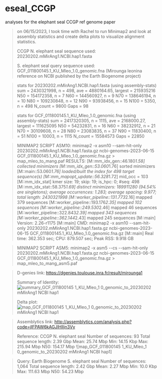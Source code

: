 # eseal_CCGP
analyses for the elephant seal CCGP ref genome paper 

> on 06/15/2023, I took time with Rachel to run Minimap2 and look at assembly statistics and create delta plots to visualize alignment statistics. 
> 
> CCGP N. elephant seal sequence used: 20230202.mMirAng1.NCBI.hap1.fasta
> 
> S. elephant seal query sequence used: GCF_011800145.1_KU_Mleo_1.0_genomic.fna (Mirounga leonina reference on NCBI published by the Earth Biogenome project)

> stats for 20230202.mMirAng1.NCBI.hap1.fasta (using assembly-stats)
sum = 2430321998, n = 498, ave = 4880164.65, largest = 215935216
N50 = 154172358, n = 7
N60 = 144560927, n = 9
N70 = 138646194, n = 10
N80 = 109230848, n = 12
N90 = 93938456, n = 15
N100 = 5350, n = 498
N_count = 9800
Gaps = 98

> stats for GCF_011800145.1_KU_Mleo_1.0_genomic.fna (using assembly-stats)
sum = 2417320305, n = 1115, ave = 2168000.27, largest = 111625095
N50 = 54232831, n = 16
N60 = 38232912, n = 21
N70 = 30109608, n = 28
N80 = 23083835, n = 37
N90 = 11830400, n = 51
N100 = 10003, n = 1115
N_count = 15584573
Gaps = 22850

> MINIMAP2 SCRIPT ASM10: 
> minimap2 -x asm10 --sam-hit-only 20230202.mMirAng1.NCBI.hap1.fasta.gz ncbi-genomes-2023-06-15  GCF_011800145.1_KU_Mleo_1.0_genomic.fna.gz > map_mleo_to_mang.paf
RESULTS: [M::mm_idx_gen::46.180*1.58] collected minimizers
[M::mm_idx_gen::53.060*1.76] sorted minimizers
[M::main::53.060*1.76] loaded/built the index for 498 target sequence(s)
[M::mm_mapopt_update::56.328*1.72] mid_occ = 103
[M::mm_idx_stat] kmer size: 19; skip: 19; is_hpc: 0; #seq: 498
[M::mm_idx_stat::58.375*1.69] distinct minimizers: 189911280 (94.54% are singletons); average occurrences: 1.283; average spacing: 9.977; total length: 2430321998
[M::worker_pipeline::131.773*2.16] mapped 379 sequences
[M::worker_pipeline::193.176*2.35] mapped 102 sequences
[M::worker_pipeline::249.530*2.46] mapped 46 sequences
[M::worker_pipeline::322.843*2.39] mapped 343 sequences
[M::worker_pipeline::362.144*2.43] mapped 245 sequences
[M::main] Version: 2.26-r1175
[M::main] CMD: minimap2 -x asm10 --sam-hit-only 20230202.mMirAng1.NCBI.hap1.fasta.gz ncbi-genomes-2023-06-15 GCF_011800145.1_KU_Mleo_1.0_genomic.fna.gz
[M::main] Real time: 362.353 sec; CPU: 879.507 sec; Peak RSS: 9.918 GB

> MINIMAP2 SCRIPT ASM5: 
> minimap2 -x asm5 --cs --sam-hit-only 20230202.mMirAng1.NCBI.hap1.fasta.gz ncbi-genomes-2023-06-15  GCF_011800145.1_KU_Mleo_1.0_genomic.fna.gz > map_mleo_to_mang_asm5.paf

> D-genies link: https://dgenies.toulouse.inra.fr/result/mirounga1
>
> Summary of Identity: 
>![summary_GCF_011800145 1_KU_Mleo_1 0_genomic_to_20230202 mMirAng1 NCBI hap1](https://github.com/Mrivera104/eseal_CCGP/assets/97764650/40bc4026-bd87-439b-9641-0d251e0fa12d)
>
> Delta plot: 
> ![map_GCF_011800145 1_KU_Mleo_1 0_genomic_to_20230202 mMirAng1 NCBI hap1](https://github.com/Mrivera104/eseal_CCGP/assets/97764650/63cad978-2068-40a2-aea4-9c08a192a341)


> Assemblytics link: http://assemblytics.com/analysis.php?code=jIFPAW6kAGJlHlIjn3Vy
> 
> Reference: CCGP N. elephant seal
Number of sequences: 93
Total sequence length: 2.39 Gbp
Mean: 25.74 Mbp
Min: 14.15 Kbp
Max: 215.94 Mbp
N50: 154.17 Mbp
>![map_GCF_011800145 1_KU_Mleo_1 0_genomic_to_20230202 mMirAng1 NCBI hap1]

> Query: Earth Biogenome S. elephant seal
Number of sequences: 1,064
Total sequence length: 2.42 Gbp
Mean: 2.27 Mbp
Min: 10.0 Kbp
Max: 111.63 Mbp
N50: 54.23 Mbp
